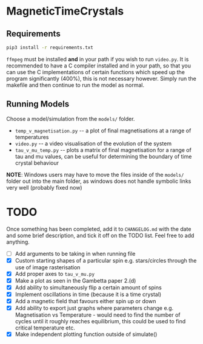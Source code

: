 # MagneticTimeCrystals

## Requirements

```sh
pip3 install -r requirements.txt
```
`ffmpeg` must be installed **and** in your path if you wish to run `video.py`. 
It is recommended to have a C compiler installed and in your path, so that you can use the C implementations of certain functions which speed up the program significantly (400%), this is not necessary however. Simply run the makefile and then continue to run the model as normal.
## Running Models
Choose a model/simulation from the `models/` folder.
* `temp_v_magnetisation.py` -- a plot of final magnetisations at a range of temperatures
* `video.py` -- a video visualisation of the evolution of the system
* `tau_v_mu_temp.py` -- plots a matrix of final magnetisation for a range of tau and mu values, can be useful for determining the boundary of time crystal behaviour

**NOTE**: Windows users may have to move the files inside of the `models/` folder out into the main folder, as windows does not handle symbolic links very well (probably fixed now)

# TODO
Once something has been completed, add it to `CHANGELOG.md` with the date and some brief description, and tick it off on the TODO list. Feel free to add anything.

- [ ] Add arguments to be taking in when running file
- [x] Custom starting shapes of a particular spin e.g. stars/circles through the use of image rasterisation
- [x] Add proper axes to `tau_v_mu.py`
- [x] Make a plot as seen in the Gambetta paper 2.(d)
- [x] Add ability to simultaneously flip a certain amount of spins  
- [x] Implement oscillations in time (because it is a time crystal)
- [x] Add a magnetic field that favours either spin up or down
- [x] Add ability to export just graphs where parameters change e.g. Magnetisation vs Temperature - would need to find the number of cycles until it roughly reaches equilibrium, this could be used to find critical temperature etc.
- [x] Make independent plotting function outside of simulate()